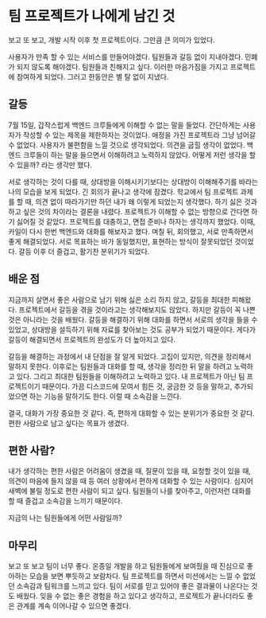 # 팀 프로젝트가 나에게 남긴 것
보고 또 보고, 개발 시작 이후 첫 프로젝트이다. 그만큼 큰 의미가 있었다. 

사용자가 만족 할 수 있는 서비스를 만들어야겠다. 팀원들과 갈등 없이 지내야겠다. 민폐가 되지 않도록 해야겠다. 팀원들과 친해지고 싶다. 이러한 마음가짐을 가지고 프로젝트에 참여하게 되었다. 
그러고 한동안은 별 탈 없이 지냈다.

## 갈등

7월 15일, 갑작스럽게 백엔드 크루들에게 이해할 수 없는 말을 들었다. 간단하게는 사용자가 작성할 수 있는 제목을 제한하자는 것이었다. 
애정을 가진 프로젝트라 그냥 넘어갈 수 없었다. 사용자가 불편함을 느낄 것으로 생각되었다. 의견을 굽힐 생각이 없었다. 백엔드 크루들이 하는 말을 들으면서 이해하려고 노력하지 않았다. 
어떻게 저런 생각을 할 수 있을까? 라는 생각만 했다. 

서로 생각하는 것이 다를 때, 상대방을 이해시키기보다는 상대방이 이해해주기를 바라는 나의 모습을 보게 되었다. 
긴 회의가 끝나고 생각에 잠겼다. 학교에서 팀 프로젝트 과제를 할 때, 의견 없이 따라가기만 하던 내가 왜 이렇게 되었는지 생각했다. 
하기 싫은 것과 하고 싶은 것의 차이라는 결론을 내렸다. 프로젝트가 이해할 수 없는 방향으로 간다면 하기 싫어질 것 같았다. 프로젝트를 대충하고, 면접 준비나 하자는 생각까지 했었다. 
이때, 카일이 다시 한번 백엔드와 대화를 해보자고 했다. 며칠 뒤, 회의했고, 서로 만족하면서 좋게 해결되었다. 
서로 목표하는 바가 동일했지만, 표현하는 방식이 잘못되었던 것이었다. 갈등 이후 더 즐겁고, 활기찬 분위기가 되었다.

## 배운 점

지금까지 살면서 좋은 사람으로 남기 위해 싫은 소리 하지 않고, 갈등을 최대한 피해왔다. 프로젝트에서 갈등을 겪을 것이라고는 생각해보지도 않았다. 
하지만 갈등이 꼭 나쁜 것은 아니라는 것을 배웠다. 갈등을 해결하기 위해 대화를 하면서 서로의 생각을 들을 수 있었고, 상대방을 설득하기 위해 자료를 찾아보는 것도 공부가 되었기 때문이다. 
게다가 갈등이 해결되면서 프로젝트의 완성도가 더 높아지고 있다. 

갈등을 해결하는 과정에서 내 단점을 잘 알게 되었다. 고집이 있지만, 의견을 정리해서 말하지 못한다. 
이후로는 팀원들과 대화를 할 때, 생각을 정리한 뒤 말을 하려고 노력하고 있다. 그리고 최대한 팀원들을 이해하려고 노력하고 있다. 
내 프로젝트가 아닌 팀 프로젝트이기 때문이다. 가끔 디스코드에 모여서 힘든 것, 궁금한 것 등을 말하고, 추가되었으면 하는 기능을 말하기도 한다. 
이럴 때 소속감을 느낀다. 

결국, 대화가 가장 중요한 것 같다. 즉, 편하게 대화할 수 있는 분위기가 중요한 것 같다. 편한 사람으로 남고 싶다는 목표가 생겼다.

## 편한 사람?

내가 생각하는 편한 사람은 어려움이 생겼을 때, 질문이 있을 때, 요청할 것이 있을 때, 의견이 마음에 들지 않을 때 등 여러 상황에서 편하게 대화할 수 있는 사람이다. 
심지어 새벽에 불릴 정도로 편한 사람이 되고 싶다. 팀원들이 나를 찾아주고, 이런저런 대화를 할 때 즐겁고 소속감을 느끼기 때문이다. 

지금의 나는 팀원들에게 어떤 사람일까?

## 마무리

보고 또 보고 팀이 너무 좋다. 온종일 개발을 하고 팀원들에게 보여줬을 때 진심으로 좋아하는 모습을 보면 뿌듯하고 보람차다. 
팀 프로젝트를 하면서 미션에서는 느낄 수 없었던 소속감과 팀워크를 느끼고 있다. 팀이 서로를 믿고 있어야 좋은 결과물이 나온다는 것도 배웠다. 
잊을 수 없는 좋은 경험을 하고 있다고 생각하고, 프로젝트가 끝나더라도 좋은 관계를 계속 이어나갈 수 있으면 좋겠다.
